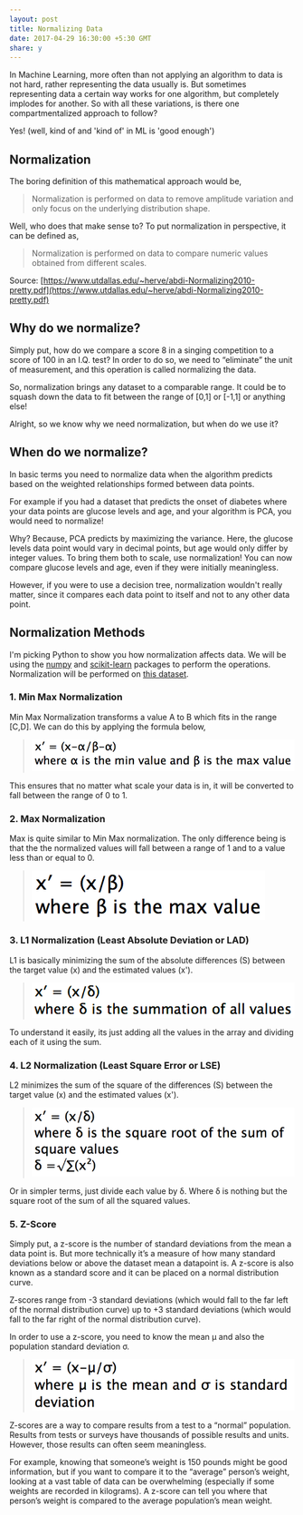 ```yaml
---
layout: post
title: Normalizing Data
date: 2017-04-29 16:30:00 +5:30 GMT
share: y
---
```


In Machine Learning, more often than not applying an algorithm to data is not
hard, rather representing the data usually is. But sometimes representing data a
certain way works for one algorithm, but completely implodes for another. So with
all these variations, is there one compartmentalized approach to follow?

Yes! (well, kind of and 'kind of' in ML is 'good enough')

<!--break-->

## Normalization
The boring definition of this mathematical approach would be,

> Normalization is performed on data to remove amplitude variation and only
focus on the underlying distribution shape.

Well, who does that make sense to? To put normalization in perspective, it can be
defined as,

> Normalization is performed on data to compare numeric values obtained from
different scales.

Source: [https://www.utdallas.edu/~herve/abdi-Normalizing2010-pretty.pdf](https://www.utdallas.edu/~herve/abdi-Normalizing2010-pretty.pdf)

## Why do we normalize?

Simply put, how do we compare a score 8 in a singing competition to a score of 100
in an I.Q. test? In order to do so, we need to “eliminate” the unit of measurement,
and this operation is called normalizing the data.

So, normalization brings any dataset to a comparable range. It could be to squash
down the data to fit between the range of [0,1] or [-1,1] or anything else!

Alright, so we know why we need normalization, but when do we use it?

## When do we normalize?

In basic terms you need to normalize data when the algorithm predicts based on the
weighted relationships formed between data points.

For example if you had a dataset that predicts the onset of diabetes where your
data points are glucose levels and age, and your algorithm is PCA, you would need
to normalize!

Why? Because, PCA predicts by maximizing the variance. Here, the glucose levels
data point would vary in decimal points, but age would only differ by integer
values. To bring them both to scale, use normalization! You can now compare
glucose levels and age, even if they were initially meaningless.

However, if you were to use a decision tree, normalization wouldn't really matter,
since it compares each data point to itself and not to any other data point.

## Normalization Methods

I'm picking Python to show you how normalization affects data. We will be using
the [numpy](http://www.numpy.org) and [scikit-learn](http://scikit-learn.org)
packages to perform the operations. Normalization will be performed on [this
dataset](https://github.com/skcript/normalization/blob/master/dataset.csv).

### 1. Min Max Normalization
Min Max Normalization transforms a value A to B which fits in the range [C,D]. We
can do this by applying the formula below,

> <img src="/public/posts/2017-04-29/min_max.png" class="img" alt="Min Max Formula" />

This ensures that no matter what scale your data is in, it will be converted
to fall between the range of 0 to 1.

### 2. Max Normalization
Max is quite similar to Min Max normalization. The only difference being is that
the the normalized values will fall between a range of 1 and to a value less than
or equal to 0.

> <img src="/public/posts/2017-04-29/max.png" class="img" alt="Max Formula" />

### 3. L1 Normalization (Least Absolute Deviation or LAD)
L1 is basically minimizing the sum of the absolute differences (S) between the
target value (x) and the estimated values (x').

> <img src="/public/posts/2017-04-29/lad.png" class="img" alt="L1 Formula" />

To understand it easily, its just adding all the values in the array and dividing
each of it using the sum.

### 4. L2 Normalization (Least Square Error or LSE)
L2 minimizes the sum of the square of the differences (S) between the target
value (x) and the estimated values (x').

> <img src="/public/posts/2017-04-29/l2.png" class="img" alt="L2 Formula" />

Or in simpler terms, just divide each value by δ. Where δ is nothing but the
square root of the sum of all the squared values.

### 5. Z-Score
Simply put, a z-score is the number of standard deviations from the mean a data
point is. But more technically it’s a measure of how many standard deviations
below or above the dataset mean a datapoint is. A z-score is also known as a
standard score and it can be placed on a normal distribution curve.

Z-scores range from -3 standard deviations (which would fall to the far left of
the normal distribution curve) up to +3 standard deviations (which would fall to
the far right of the normal distribution curve).

In order to use a z-score, you need to know the mean μ and also the population
standard deviation σ.

> <img src="/public/posts/2017-04-29/z_score.png" class="img" alt="Z-Score Formula" />

Z-scores are a way to compare results from a test to a “normal” population.
Results from tests or surveys have thousands of possible results and units.
However, those results can often seem meaningless.

For example, knowing that someone’s weight is 150 pounds might be good information,
but if you want to compare it to the “average” person’s weight, looking at a vast
table of data can be overwhelming (especially if some weights are recorded in
kilograms). A z-score can tell you where that person’s weight is compared to the
average population’s mean weight.
